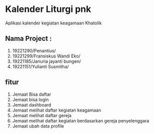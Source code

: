 #  Kalender Liturgi pnk

Aplikasi kalender kegiatan keagamaan Khatolik

## Nama Project :

1. 19221290/Penantius/ 
2. 19221299/Fransiskus Wandi Eko/ 
3. 19221185/Januria jayanti bungen/ 
4. 19221151/Yulianti Susmitha/ 

## fitur
1. Jemaat Bisa daftar
2. Jemaat bisa login
3. Jemaat dashboard
4. Jemaat melihat daftar kegiatan keagamaan
5. Jemaat melihat daftar gereja
6. Jemaat melihat daftar kegiatan berdasarkan gereja penyelenggara
7. Jemaat ubah data profile
